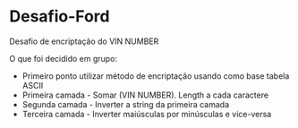# Desafio-Ford

Desafio de encriptação do VIN NUMBER

O que foi decidido em grupo:

- Primeiro ponto utilizar método de encriptação usando como base tabela ASCII
- Primeira camada - Somar (VIN NUMBER). Length a cada caractere
- Segunda camada - Inverter a string da primeira camada
- Terceira camada - Inverter maiúsculas por minúsculas e vice-versa
